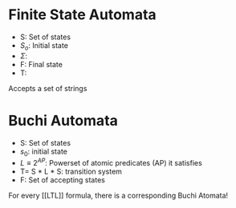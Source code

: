 # Finite State Automata
- S: Set of states
- $S_o$: Initial state
- $\Sigma$: 
- F: Final state
- T: 

Accepts a set of strings


# Buchi Automata
- S: Set of states
- $s_0$: initial state
- $L\equiv 2^{AP}$: Powerset of atomic predicates (AP) it satisfies
- T= S * L * S: transition system
- F: Set of accepting states


For every [[LTL]] formula, there is a corresponding Buchi Atomata!
